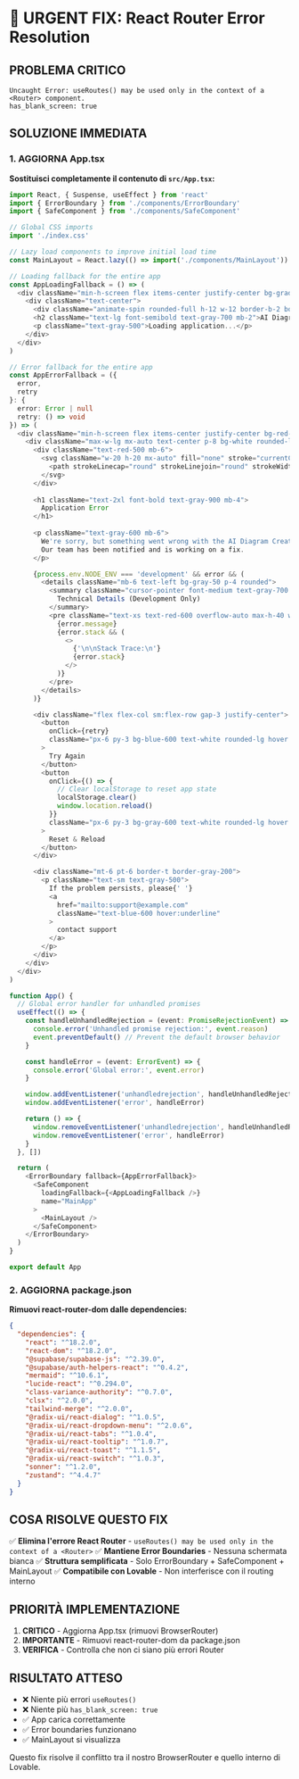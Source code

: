 # 🚨 URGENT FIX: React Router Error Resolution

## PROBLEMA CRITICO
```
Uncaught Error: useRoutes() may be used only in the context of a <Router> component.
has_blank_screen: true
```

## SOLUZIONE IMMEDIATA

### 1. AGGIORNA App.tsx
**Sostituisci completamente il contenuto di `src/App.tsx`:**

```typescript
import React, { Suspense, useEffect } from 'react'
import { ErrorBoundary } from './components/ErrorBoundary'
import { SafeComponent } from './components/SafeComponent'

// Global CSS imports
import './index.css'

// Lazy load components to improve initial load time
const MainLayout = React.lazy(() => import('./components/MainLayout'))

// Loading fallback for the entire app
const AppLoadingFallback = () => (
  <div className="min-h-screen flex items-center justify-center bg-gradient-to-br from-blue-50 to-indigo-100">
    <div className="text-center">
      <div className="animate-spin rounded-full h-12 w-12 border-b-2 border-blue-600 mx-auto mb-4"></div>
      <h2 className="text-lg font-semibold text-gray-700 mb-2">AI Diagram Creator</h2>
      <p className="text-gray-500">Loading application...</p>
    </div>
  </div>
)

// Error fallback for the entire app
const AppErrorFallback = ({ 
  error, 
  retry 
}: { 
  error: Error | null
  retry: () => void 
}) => (
  <div className="min-h-screen flex items-center justify-center bg-red-50">
    <div className="max-w-lg mx-auto text-center p-8 bg-white rounded-lg shadow-lg">
      <div className="text-red-500 mb-6">
        <svg className="w-20 h-20 mx-auto" fill="none" stroke="currentColor" viewBox="0 0 24 24">
          <path strokeLinecap="round" strokeLinejoin="round" strokeWidth={1.5} d="M12 9v2m0 4h.01m-6.938 4h13.856c1.54 0 2.502-1.667 1.732-2.5L13.732 4c-.77-.833-1.732-.833-2.502 0L4.732 16.5c-.77.833.192 2.5 1.732 2.5z" />
        </svg>
      </div>
      
      <h1 className="text-2xl font-bold text-gray-900 mb-4">
        Application Error
      </h1>
      
      <p className="text-gray-600 mb-6">
        We're sorry, but something went wrong with the AI Diagram Creator. 
        Our team has been notified and is working on a fix.
      </p>

      {process.env.NODE_ENV === 'development' && error && (
        <details className="mb-6 text-left bg-gray-50 p-4 rounded">
          <summary className="cursor-pointer font-medium text-gray-700 mb-2">
            Technical Details (Development Only)
          </summary>
          <pre className="text-xs text-red-600 overflow-auto max-h-40 whitespace-pre-wrap">
            {error.message}
            {error.stack && (
              <>
                {'\n\nStack Trace:\n'}
                {error.stack}
              </>
            )}
          </pre>
        </details>
      )}

      <div className="flex flex-col sm:flex-row gap-3 justify-center">
        <button
          onClick={retry}
          className="px-6 py-3 bg-blue-600 text-white rounded-lg hover:bg-blue-700 transition-colors font-medium"
        >
          Try Again
        </button>
        <button
          onClick={() => {
            // Clear localStorage to reset app state
            localStorage.clear()
            window.location.reload()
          }}
          className="px-6 py-3 bg-gray-600 text-white rounded-lg hover:bg-gray-700 transition-colors font-medium"
        >
          Reset & Reload
        </button>
      </div>

      <div className="mt-6 pt-6 border-t border-gray-200">
        <p className="text-sm text-gray-500">
          If the problem persists, please{' '}
          <a 
            href="mailto:support@example.com" 
            className="text-blue-600 hover:underline"
          >
            contact support
          </a>
        </p>
      </div>
    </div>
  </div>
)

function App() {
  // Global error handler for unhandled promises
  useEffect(() => {
    const handleUnhandledRejection = (event: PromiseRejectionEvent) => {
      console.error('Unhandled promise rejection:', event.reason)
      event.preventDefault() // Prevent the default browser behavior
    }

    const handleError = (event: ErrorEvent) => {
      console.error('Global error:', event.error)
    }

    window.addEventListener('unhandledrejection', handleUnhandledRejection)
    window.addEventListener('error', handleError)

    return () => {
      window.removeEventListener('unhandledrejection', handleUnhandledRejection)
      window.removeEventListener('error', handleError)
    }
  }, [])

  return (
    <ErrorBoundary fallback={AppErrorFallback}>
      <SafeComponent 
        loadingFallback={<AppLoadingFallback />}
        name="MainApp"
      >
        <MainLayout />
      </SafeComponent>
    </ErrorBoundary>
  )
}

export default App
```

### 2. AGGIORNA package.json
**Rimuovi react-router-dom dalle dependencies:**

```json
{
  "dependencies": {
    "react": "^18.2.0",
    "react-dom": "^18.2.0",
    "@supabase/supabase-js": "^2.39.0",
    "@supabase/auth-helpers-react": "^0.4.2",
    "mermaid": "^10.6.1",
    "lucide-react": "^0.294.0",
    "class-variance-authority": "^0.7.0",
    "clsx": "^2.0.0",
    "tailwind-merge": "^2.0.0",
    "@radix-ui/react-dialog": "^1.0.5",
    "@radix-ui/react-dropdown-menu": "^2.0.6",
    "@radix-ui/react-tabs": "^1.0.4",
    "@radix-ui/react-tooltip": "^1.0.7",
    "@radix-ui/react-toast": "^1.1.5",
    "@radix-ui/react-switch": "^1.0.3",
    "sonner": "^1.2.0",
    "zustand": "^4.4.7"
  }
}
```

## COSA RISOLVE QUESTO FIX

✅ **Elimina l'errore React Router** - `useRoutes() may be used only in the context of a <Router>`
✅ **Mantiene Error Boundaries** - Nessuna schermata bianca
✅ **Struttura semplificata** - Solo ErrorBoundary + SafeComponent + MainLayout
✅ **Compatibile con Lovable** - Non interferisce con il routing interno

## PRIORITÀ IMPLEMENTAZIONE

1. **CRITICO** - Aggiorna App.tsx (rimuovi BrowserRouter)
2. **IMPORTANTE** - Rimuovi react-router-dom da package.json  
3. **VERIFICA** - Controlla che non ci siano più errori Router

## RISULTATO ATTESO

- ❌ Niente più errori `useRoutes()`
- ❌ Niente più `has_blank_screen: true`
- ✅ App carica correttamente
- ✅ Error boundaries funzionano
- ✅ MainLayout si visualizza

Questo fix risolve il conflitto tra il nostro BrowserRouter e quello interno di Lovable.